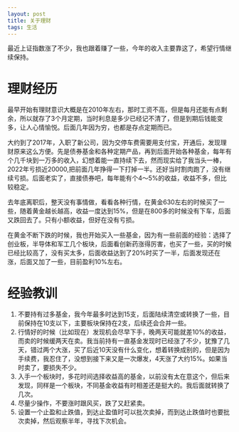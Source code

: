 ```yaml
---
layout: post
title: 关于理财
tags: 生活
---
```


最近上证指数涨了不少，我也跟着赚了一些，今年的收入主要靠这了，希望行情继续保持。

# 理财经历
最早开始有理财意识大概是在2010年左右，那时工资不高，但是每月还能有点剩余，所以就存了3个月定期，当时利息是多少已经记不清了，但是到期后钱能变多，让人心情愉悦。后面几年因为穷，也都是存点定期而已。

大约到了2017年，入职了新公司，因为交停车费需要用支付宝，开通后，发现理财原来这么方便。先是债券基金和各种定期产品，再到后面开始各种基金，每年有个几千块到一万多的收入，幻想着能一直持续下去，然而现实给了我当头一棒，2022年亏损近20000,把前面几年挣得一下打掉一半。还好当时割肉跑了，没有继续亏损。后面老实了，直接债券吧，每年能有个4～5%的收益，收益不多，但比较稳定。

去年底离职后，整天没有事情做，看看各种行情，在黄金630左右的时候买了一些，随着黄金越长越高，收益一度达到15%，但是在800多的时候没有下车，后面又跌回去了。只有小额收益，但好在没有亏损。

在黄金不断下跌的时候，我也开始买入一些基金，因为有一些前面的经验：选择了创业板，半导体和军工几个板块，后面看创新药涨得厉害，也买了一些，买的时候已经比较高了，没有买太多，后面收益达到了20%时买了一半，后面发现还在涨，后面又加了一些，目前盈利10%左右。

# 经验教训
1. 不要持有过多基金，我今年最多时达到15支，后面陆续清空或转换了一些，目前保持在10支以下，主要板块保持在2支，后续还会合并一些。
2. 行情好的时候（比如现在）发现机会尽早下手，晚两天可能就差10%的收益，而卖的时候缓两天在卖。我当前持有一直基金发现时已经涨了不少，犹豫了几天，错过两个大涨，买了后近10天没有什么变化，想着转换成别的，但是因为手续费，我忍住了，没想到接下来又是一次爆发，4天涨了大约15%。如果当时卖了，要损失不少。
3. 入手一个板块时，多花时间选择收益高的基金，以前没有太在意这个，但后来发现，同样是一个板块，不同基金收益有时相差还是挺大的。我后面就转换了几次。
4. 尽量少操作，不要涨时跟风买，跌了又赶紧卖。
5. 设置一个止盈和止跌值，到达止盈值时可以批次卖掉，而到达止跌值时也要批次卖掉，然后观察半年，寻找下次机会。
